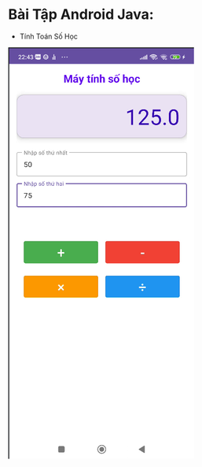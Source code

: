 # Bài Tập Android Java: 
- Tính Toán Số Học

![Giao diện ứng dụng](MayTinhSoHoc/Screenshot%202024-11-18%20224334.png)



